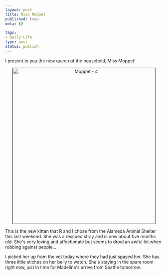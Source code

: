 ```yaml
--- 
layout: post
title: Miss Moppet
published: true
meta: {}

tags: 
- Daily Life
type: post
status: publish
---
```

I present to you the new queen of the household, Miss Moppet!
<p align="center"><a title="Photo Sharing" href="http://www.flickr.com/photos/albill/224252648/"><img width="457" height="500" border="1" alt="Moppet - 4" src="http://static.flickr.com/68/224252648_dfae841f90.jpg" /></a></p>
This is the new kitten that R and I chose from the Alameda Animal Shelter this last weekend. She was a rescued stray and is now about five months old. She's very loving and affectionate but seems to drool an awful lot when rubbing against people...

I picked her up from the vet today where they had just spayed her. She has three little stiches on her belly to watch. She's staying in the spare room right now, just in time for Madeline's arrive from Seattle tomorrow.
